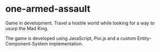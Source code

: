 # one-armed-assault

Game in development. Travel a hostile world while looking for a way to usurp the Mad King.

The game is developed using JavaScript, Pixi.js and a custom Entity-Component-System implementation.